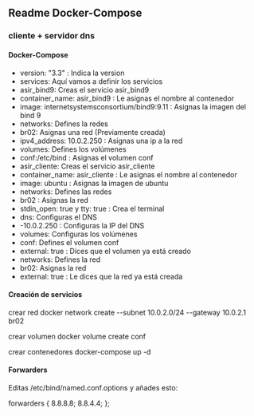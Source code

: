 ## Readme Docker-Compose 

### cliente + servidor dns

#### Docker-Compose
- version: "3.3" : Indica la version
- services: Aquí vamos a definir los servicios
- asir_bind9: Creas el servicio asir_bind9
- container_name: asir_bind9 : Le asignas el nombre al contenedor
- image: internetsystemsconsortium/bind9:9.11 : Asignas la imagen del bind 9
- networks: Defines la redes
- br02: Asignas una red (Previamente creada)
- ipv4_address: 10.0.2.250 : Asignas una ip a la red
- volumes: Defines los volúmenes
- conf:/etc/bind : Asignas el volumen conf
- asir_cliente: Creas el servicio asir_cliente
- container_name: asir_cliente : Le asignas el nombre al contenedor
- image: ubuntu  : Asignas la imagen de ubuntu
- networks: Defines las redes
- br02 : Asignas la red
- stdin_open: true y tty: true : Crea el terminal        
- dns: Configuras el DNS
- -10.0.2.250 : Configuras la IP del DNS
- volumes: Configuras los volúmenes
- conf: Defines el volumen conf
- external: true : Dices que el volumen ya está creado
- networks: Defines la red
- br02: Asignas la red 
- external: true : Le dices que la red ya está creada

#### Creación de servicios

crear red
docker network create --subnet 10.0.2.0/24 --gateway 10.0.2.1 br02

crear volumen
docker volume create conf

crear contenedores
docker-compose up -d


#### Forwarders
Editas /etc/bind/named.conf.options y añades esto:

forwarders {
    8.8.8.8;
    8.8.4.4;
};